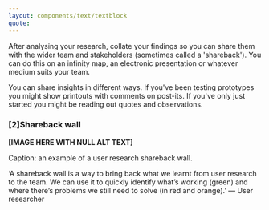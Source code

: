 ```yaml
---
layout: components/text/textblock
quote:
---
```


After analysing your research, collate your findings so you can share them with the wider team and stakeholders (sometimes called a 'shareback'). You can do this on an infinity map, an electronic presentation or whatever medium suits your team. 

You can share insights in different ways. If you've been testing prototypes you might show printouts with comments on post-its. If you've only just started you might be reading out quotes and observations.

### [2]Shareback wall

**[IMAGE HERE WITH NULL ALT TEXT]**

Caption: an example of a user research shareback wall.

‘A shareback wall is a way to bring back what we learnt from user research to the team. We can use it to quickly identify what’s working (green) and where there’s problems we still need to solve (in red and orange).’ — User researcher
